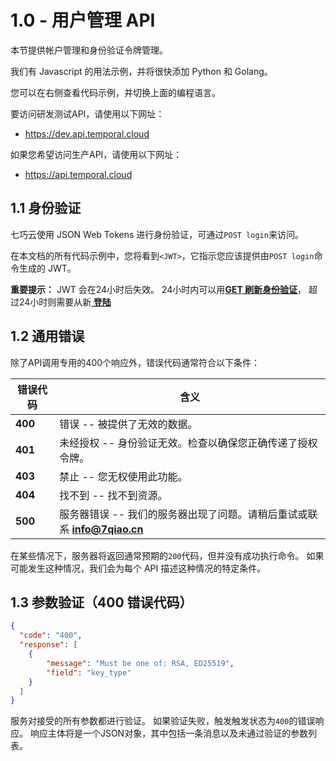 # 1.0 - 用户管理 API

本节提供帐户管理和身份验证令牌管理。

我们有 Javascript 的用法示例，并将很快添加 Python 和 Golang。

您可以在右侧查看代码示例，并切换上面的编程语言。

要访问研发测试API，请使用以下网址：

* https://dev.api.temporal.cloud

如果您希望访问生产API，请使用以下网址：

* https://api.temporal.cloud

## 1.1 身份验证

七巧云使用 JSON Web Tokens 进行身份验证，可通过`POST login`来访问。

在本文档的所有代码示例中，您将看到`<JWT>`，它指示您应该提供由`POST login`命令生成的 JWT。

<aside class="success">
<b>重要提示：</b>
  JWT 会在24小时后失效。
  24小时内可以用<b><a href="/account.html#get-refreshed-auth-token">GET 刷新身份验证</a></b>，
  超过24小时则需要从新<b><a href="/account.html#post-login"> 登陆</a></b>
</aside>

## 1.2 通用错误

除了API调用专用的400个响应外，错误代码通常符合以下条件：

错误代码    |  含义
---------- | -------
<b>400</b> | 错误 -- 被提供了无效的数据。
<b>401</b> | 未经授权 -- 身份验证无效。检查以确保您正确传递了授权令牌。
<b>403</b> | 禁止 -- 您无权使用此功能。
<b>404</b> | 找不到 -- 找不到资源。
<b>500</b> | 服务器错误 -- 我们的服务器出现了问题。请稍后重试或联系 <b>info@7qiao.cn</b>

在某些情况下，服务器将返回通常预期的`200`代码，但并没有成功执行命令。
如果可能发生这种情况，我们会为每个 API 描述这种情况的特定条件。

## 1.3 参数验证（400 错误代码）

```json
{
  "code": "400",
  "response": [
    {
        "message": "Must be one of: RSA, ED25519",
        "field": "key_type"
    }
  ]
}
```

服务对接受的所有参数都进行验证。 如果验证失败，触发触发状态为`400`的错误响应。 响应主体将是一个JSON对象，其中包括一条消息以及未通过验证的参数列表。
